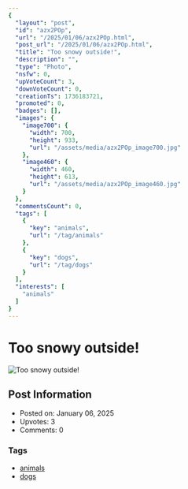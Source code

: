 ```yaml
---
{
  "layout": "post",
  "id": "azx2POp",
  "url": "/2025/01/06/azx2POp.html",
  "post_url": "/2025/01/06/azx2POp.html",
  "title": "Too snowy outside!",
  "description": "",
  "type": "Photo",
  "nsfw": 0,
  "upVoteCount": 3,
  "downVoteCount": 0,
  "creationTs": 1736183721,
  "promoted": 0,
  "badges": [],
  "images": {
    "image700": {
      "width": 700,
      "height": 933,
      "url": "/assets/media/azx2POp_image700.jpg"
    },
    "image460": {
      "width": 460,
      "height": 613,
      "url": "/assets/media/azx2POp_image460.jpg"
    }
  },
  "commentsCount": 0,
  "tags": [
    {
      "key": "animals",
      "url": "/tag/animals"
    },
    {
      "key": "dogs",
      "url": "/tag/dogs"
    }
  ],
  "interests": [
    "animals"
  ]
}
---
```


# Too snowy outside!

![Too snowy outside!](/assets/media/azx2POp_image700.jpg)

## Post Information

- Posted on: January 06, 2025
- Upvotes: 3
- Comments: 0

### Tags

- [animals](/tag/animals)
- [dogs](/tag/dogs)
